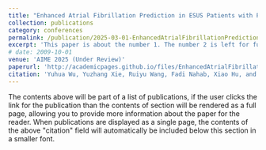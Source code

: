 ```yaml
---
title: "Enhanced Atrial Fibrillation Prediction in ESUS Patients with Pre-training and Transfer Learning"
collection: publications
category: conferences
permalink: /publication/2025-03-01-EnhancedAtrialFibrillationPrediction
excerpt: 'This paper is about the number 1. The number 2 is left for future work.'
# date: 2009-10-01
venue: 'AIME 2025 (Under Review)'
paperurl: 'http://academicpages.github.io/files/EnhancedAtrialFibrillationPrediction.pdf'
citation: 'Yuhua Wu, Yuzhang Xie, Ruiyu Wang, Fadi Nahab, Xiao Hu, and Carl Yang. (2025). &quot;Paper Title Number 2.&quot; <i>Journal 1</i>. 1(1).'
---
```


The contents above will be part of a list of publications, if the user clicks the link for the publication than the contents of section will be rendered as a full page, allowing you to provide more information about the paper for the reader. When publications are displayed as a single page, the contents of the above "citation" field will automatically be included below this section in a smaller font.
